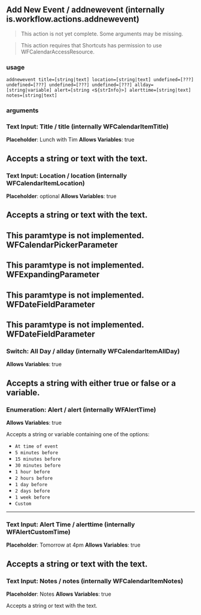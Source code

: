 
## Add New Event / addnewevent (internally is.workflow.actions.addnewevent)

> This action is not yet complete. Some arguments may be missing.


> This action requires that Shortcuts has permission to use WFCalendarAccessResource.

### usage
`addnewevent title=[string|text] location=[string|text] undefined=[???] undefined=[???] undefined=[???] undefined=[???] allday=[string|variable] alert=[string <${strInfo}>] alerttime=[string|text] notes=[string|text]`

### arguments
### Text Input: Title / title (internally WFCalendarItemTitle)
**Placeholder**: Lunch with Tim
**Allows Variables**: true


Accepts a string 
or text
with the text.
---
### Text Input: Location / location (internally WFCalendarItemLocation)
**Placeholder**: optional
**Allows Variables**: true


Accepts a string 
or text
with the text.
---
This paramtype is not implemented. WFCalendarPickerParameter
---
This paramtype is not implemented. WFExpandingParameter
---
This paramtype is not implemented. WFDateFieldParameter
---
This paramtype is not implemented. WFDateFieldParameter
---
### Switch: All Day / allday (internally WFCalendarItemAllDay)
**Allows Variables**: true


Accepts a string with either true or false
or a variable.
---
### Enumeration: Alert / alert (internally WFAlertTime)
**Allows Variables**: true


Accepts a string 
or variable
containing one of the options:

- `At time of event`
- `5 minutes before`
- `15 minutes before`
- `30 minutes before`
- `1 hour before`
- `2 hours before`
- `1 day before`
- `2 days before`
- `1 week before`
- `Custom`
---
### Text Input: Alert Time / alerttime (internally WFAlertCustomTime)
**Placeholder**: Tomorrow at 4pm
**Allows Variables**: true


Accepts a string 
or text
with the text.
---
### Text Input: Notes / notes (internally WFCalendarItemNotes)
**Placeholder**: Notes
**Allows Variables**: true


Accepts a string 
or text
with the text.
